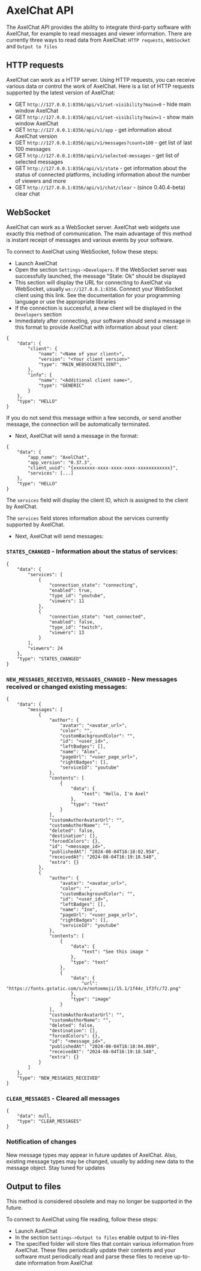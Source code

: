 # AxelChat API

The AxelChat API provides the ability to integrate third-party software with AxelChat, for example to read messages and viewer information. There are currently three ways to read data from AxelChat: `HTTP requests`, `WebSocket` and `Output to files`

## HTTP requests

AxelChat can work as a HTTP server. Using HTTP requests, you can receive various data or control the work of AxelChat. Here is a list of HTTP requests supported by the latest version of AxelChat:
* GET `http://127.0.0.1:8356/api/v1/set-visibility?main=0` - hide main window AxelChat
* GET `http://127.0.0.1:8356/api/v1/set-visibility?main=1` - show main window AxelChat
* GET `http://127.0.0.1:8356/api/v1/app` - get information about AxelChat version
* GET `http://127.0.0.1:8356/api/v1/messages?count=100` - get list of last 100 messages
* GET `http://127.0.0.1:8356/api/v1/selected-messages` - get list of selected messages
* GET `http://127.0.0.1:8356/api/v1/state` - get information about the status of connected platforms, including information about the number of viewers and more
* GET `http://127.0.0.1:8356/api/v1/chat/clear` - (since 0.40.4-beta) clear chat

## WebSocket

AxelChat can work as a WebSocket server. AxelChat web widgets use exactly this method of communication. The main advantage of this method is instant receipt of messages and various events by your software.

To connect to AxelChat using WebSocket, follow these steps:

* Launch AxelChat
* Open the section `Settings->Developers`. If the WebSocket server was successfully launched, the message "State: Ok" should be displayed
* This section will display the URL for connecting to AxelChat via WebSocket, usually `ws://127.0.0.1:8356`. Connect your WebSocket client using this link. See the documentation for your programming language or use the appropriate libraries
* If the connection is successful, a new client will be displayed in the `Developers` section
* Immediately after connecting, your software should send a message in this format to provide AxelChat with information about your client:
```
{
    "data": {
        "client": {
            "name": "<Name of your client>",
            "version": "<Your client version>"
            "type": "MAIN_WEBSOCKETCLIENT",
        },
        "info": {
            "name": "<Additional client name>",
            "type": "GENERIC"
        }
    },
    "type": "HELLO"
}
```
If you do not send this message within a few seconds, or send another message, the connection will be automatically terminated.

* Next, AxelChat will send a message in the format:
```
{
    "data": {
        "app_name": "AxelChat",
        "app_version": "0.37.3",
        "client_uuid": "{xxxxxxxx-xxxx-xxxx-xxxx-xxxxxxxxxxxx}",
        "services": [...]
	},
	"type": "HELLO"
}
```
The `services` field will display the client ID, which is assigned to the client by AxelChat.

The `services` field stores information about the services currently supported by AxelChat.

* Next, AxelChat will send messages:

### `STATES_CHANGED` - Information about the status of services:

```
{
    "data": {
        "services": [
            {
                "connection_state": "connecting",
                "enabled": true,
                "type_id": "youtube",
                "viewers": 11
            },
            {
                "connection_state": "not_connected",
                "enabled": false,
                "type_id": "twitch",
                "viewers": 13
            }
        ],
        "viewers": 24
    },
    "type": "STATES_CHANGED"
}
```

### `NEW_MESSAGES_RECEIVED`, `MESSAGES_CHANGED` - New messages received or changed existing messages:

```
{
    "data": {
        "messages": [
            {
                "author": {
                    "avatar": "<avatar_url>",
                    "color": "",
                    "customBackgroundColor": "",
                    "id": "<user_id>",
                    "leftBadges": [],
                    "name": "Alex",
                    "pageUrl": "<user_page_url>",
                    "rightBadges": [],
                    "serviceId": "youtube"
                },
                "contents": [
                    {
                        "data": {
                            "text": "Hello, I'm Axel"
                        },
                        "type": "text"
                    }
                ],
                "customAuthorAvatarUrl": "",
                "customAuthorName": "",
				"deleted": false,
                "destination": [],
                "forcedColors": {},
                "id": "<message_id>",
                "publishedAt": "2024-08-04T16:18:02.954",
                "receivedAt": "2024-08-04T16:19:18.548",
                "extra": {}
            },
            {
                "author": {
                    "avatar": "<avatar_url>",
                    "color": "",
                    "customBackgroundColor": "",
                    "id": "<user_id>",
                    "leftBadges": [],
                    "name": "Inn",
                    "pageUrl": "<user_page_url>",
                    "rightBadges": [],
                    "serviceId": "youtube"
                },
                "contents": [
                    {
                        "data": {
                            "text": "See this image "
                        },
                        "type": "text"
                    },
                    {
                        "data": {
                            "url": "https://fonts.gstatic.com/s/e/notoemoji/15.1/1f44c_1f3fc/72.png"
                        },
                        "type": "image"
                    }
                ],
                "customAuthorAvatarUrl": "",
                "customAuthorName": "",
				"deleted": false,
                "destination": [],
                "forcedColors": {},
                "id": "<message_id>",
                "publishedAt": "2024-08-04T16:18:04.069",
                "receivedAt": "2024-08-04T16:19:18.548",
                "extra": {}
            }
        ]
    },
    "type": "NEW_MESSAGES_RECEIVED"
}
```

### `CLEAR_MESSAGES` - Cleared all messages

```
{
    "data": null,
    "type": "CLEAR_MESSAGES"
}
```

### Notification of changes

New message types may appear in future updates of AxelChat. Also, existing message types may be changed, usually by adding new data to the message object. Stay tuned for updates

## Output to files

This method is considered obsolete and may no longer be supported in the future.

To connect to AxelChat using file reading, follow these steps:

* Launch AxelChat
* In the section `Settings->Output to files` enable output to ini-files
* The specified folder will store files that contain various information from AxelChat. These files periodically update their contents and your software must periodically read and parse these files to receive up-to-date information from AxelChat

